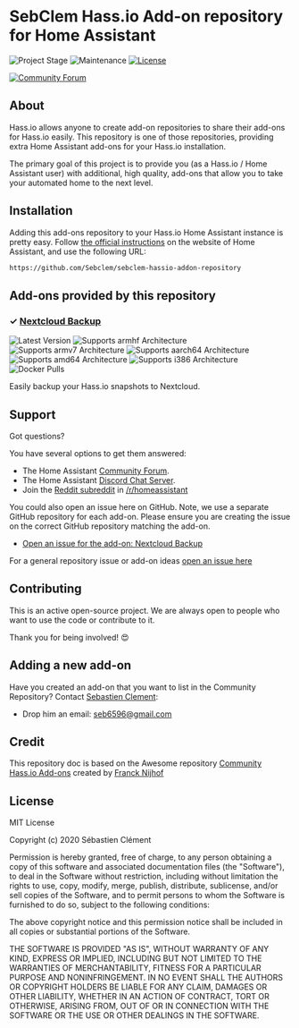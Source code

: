 # SebClem Hass.io Add-on repository for Home Assistant

![Project Stage][project-stage-shield]
![Maintenance][maintenance-shield]
[![License][license-shield]](LICENSE.md)

[![Community Forum][forum-shield]][forum]

## About

Hass.io allows anyone to create add-on repositories to share their add-ons for
Hass.io easily. This repository is one of those repositories, providing extra
Home Assistant add-ons for your Hass.io installation.

The primary goal of this project is to provide you (as a Hass.io /
Home Assistant user) with additional, high quality, add-ons that allow you to
take your automated home to the next level.

## Installation

Adding this add-ons repository to your Hass.io Home Assistant instance is
pretty easy. Follow [the official instructions][third-party-addons] on the
website of Home Assistant, and use the following URL:

```txt
https://github.com/Sebclem/sebclem-hassio-addon-repository
```

## Add-ons provided by this repository

### &#10003; [Nextcloud Backup][addon-nextcloud]

![Latest Version][nextcloud-version-shield]
![Supports armhf Architecture][nextcloud-armhf-shield]
![Supports armv7 Architecture][nextcloud-armv7-shield]
![Supports aarch64 Architecture][nextcloud-aarch64-shield]
![Supports amd64 Architecture][nextcloud-amd64-shield]
![Supports i386 Architecture][nextcloud-i386-shield]
![Docker Pulls][nextcloud-pulls-shield]

Easily backup your Hass.io snapshots to Nextcloud. 




## Support

Got questions?

You have several options to get them answered:

- The Home Assistant [Community Forum][forum].
- The Home Assistant [Discord Chat Server][discord-ha].
- Join the [Reddit subreddit][reddit] in [/r/homeassistant][reddit]

You could also open an issue here on GitHub. Note, we use a separate
GitHub repository for each add-on. Please ensure you are creating the issue
on the correct GitHub repository matching the add-on.

- [Open an issue for the add-on: Nextcloud Backup][nextcloud-issue]


For a general repository issue or add-on ideas [open an issue here][issue]

## Contributing

This is an active open-source project. We are always open to people who want to
use the code or contribute to it.


Thank you for being involved! :heart_eyes:

## Adding a new add-on

Have you created an add-on that you want to list in the Community Repository?
Contact [Sebastien Clement][sebclem]:

- Drop him an email: seb6596@gmail.com
<!-- - Chat with him on [Discord Chat][discord]
- Message him via the forums:  -->

## Credit

This repository doc is based on the Awesome repository [Community Hass.io Add-ons][community-addons] created by [Franck Nijhof][frenk]

## License

MIT License

Copyright (c) 2020 Sébastien Clément

Permission is hereby granted, free of charge, to any person obtaining a copy
of this software and associated documentation files (the "Software"), to deal
in the Software without restriction, including without limitation the rights
to use, copy, modify, merge, publish, distribute, sublicense, and/or sell
copies of the Software, and to permit persons to whom the Software is
furnished to do so, subject to the following conditions:

The above copyright notice and this permission notice shall be included in all
copies or substantial portions of the Software.

THE SOFTWARE IS PROVIDED "AS IS", WITHOUT WARRANTY OF ANY KIND, EXPRESS OR
IMPLIED, INCLUDING BUT NOT LIMITED TO THE WARRANTIES OF MERCHANTABILITY,
FITNESS FOR A PARTICULAR PURPOSE AND NONINFRINGEMENT. IN NO EVENT SHALL THE
AUTHORS OR COPYRIGHT HOLDERS BE LIABLE FOR ANY CLAIM, DAMAGES OR OTHER
LIABILITY, WHETHER IN AN ACTION OF CONTRACT, TORT OR OTHERWISE, ARISING FROM,
OUT OF OR IN CONNECTION WITH THE SOFTWARE OR THE USE OR OTHER DEALINGS IN THE
SOFTWARE.

[community-addons]: https://github.com/hassio-addons/repository
[frenk]: https://github.com/frenck
[discord-shield]: https://img.shields.io/discord/478094546522079232.svg
[discord]: https://discord.me/hassioaddons
[sebclem]: https://github.com/Sebclem
[issue]: https://github.com/Sebclem/sebclem-hassio-addon-repository/issues
[license-shield]: https://img.shields.io/github/license/Sebclem/sebclem-hassio-addon-repository.svg
[maintenance-shield]: https://img.shields.io/maintenance/yes/2020.svg
[project-stage-shield]: https://img.shields.io/badge/project%20stage-experimental-orange.svg
[reddit]: https://reddit.com/r/homeassistant
[forum-shield]: https://img.shields.io/badge/community-forum-brightgreen.svg
[forum]: https://community.home-assistant.io
[discord-ha]: https://discord.gg/c5DvZ4e
[third-party-addons]: https://home-assistant.io/hassio/installing_third_party_addons/


[addon-nextcloud]: https://github.com/Sebclem/hassio-nextcloud-backup
[nextcloud-version-shield]: https://img.shields.io/badge/version-v0.9.0-blue.svg
[nextcloud-armhf-shield]: https://img.shields.io/badge/armhf-yes-green.svg
[nextcloud-armv7-shield]: https://img.shields.io/badge/armv7-yes-green.svg
[nextcloud-aarch64-shield]: https://img.shields.io/badge/aarch64-yes-green.svg
[nextcloud-amd64-shield]: https://img.shields.io/badge/amd64-yes-green.svg
[nextcloud-i386-shield]: https://img.shields.io/badge/i386-yes-green.svg
[nextcloud-pulls-shield]: https://img.shields.io/docker/pulls/sebclemhassaddon/amd64-hassio-nextcloud-backup.svg
[nextcloud-issue]: https://github.com/Sebclem/hassio-nextcloud-backup/issues
